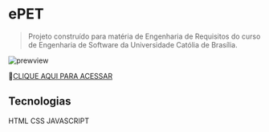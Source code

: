 # ePET

> Projeto construído para matéria de Engenharia de Requisitos do curso de Engenharia de Software da Universidade Católia de Brasília.

![prewview](https://cdn.discordapp.com/attachments/1010584159145705632/1020514059336024154/vieirinhagui.github.io_template_navegavel_.png)

🔗[CLIQUE AQUI PARA ACESSAR](https://vieirinhagui.github.io/template_navegavel/)

## Tecnologias
HTML
CSS
JAVASCRIPT

